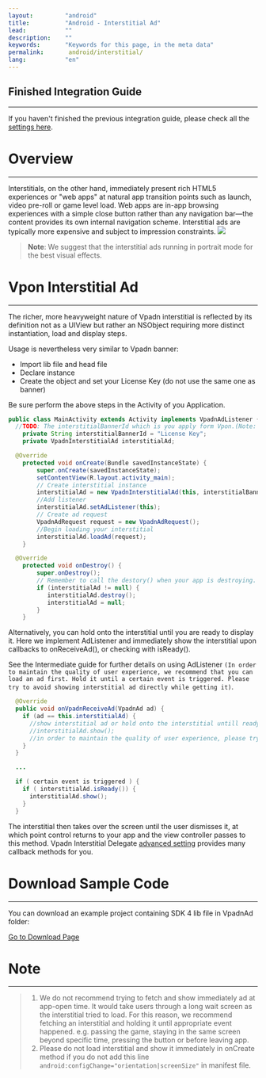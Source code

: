 ```yaml
---
layout:         "android"
title:          "Android - Interstitial Ad"
lead:           ""
description:    ""
keywords:       "Keywords for this page, in the meta data"
permalink:       android/interstitial/
lang:           "en"
---
```


## Finished Integration Guide
---
If you haven't finished the previous integration guide, please check all the [settings here](../integration-guide/).

# Overview
---
Interstitials, on the other hand, immediately present rich HTML5 experiences or "web apps" at natural app transition points such as launch, video pre-roll or game level load. Web apps are in-app browsing experiences with a simple close button rather than any navigation bar—the content provides its own internal navigation scheme. Interstitial ads are typically more expensive and subject to impression constraints.
![]({{site.imgurl}}/Interstitial.png)

> **Note**:
> We suggest that the interstitial ads running in portrait mode for the best visual effects.


# Vpon Interstitial Ad
---
The richer, more heavyweight nature of Vpadn interstitial is reflected by its definition not as a UIView but rather an NSObject requiring more distinct instantiation, load and display steps.

Usage is nevertheless very similar to Vpadn banner:

* Import lib file and head file
* Declare instance
* Create the object and set your License Key (do not use the same one as banner)


Be sure perform the above steps in the Activity of you Application.

```java
public class MainActivity extends Activity implements VpadnAdListener {
  //TODO: The interstitialBannerId which is you apply form Vpon.(Note: This interstitial License Key is different from Banner License Key).
	private String interstitialBannerId = "License Key";
	private VpadnInterstitialAd interstitialAd;

  @Override
	protected void onCreate(Bundle savedInstanceState) {
		super.onCreate(savedInstanceState);
		setContentView(R.layout.activity_main);
		// Create interstitial instance
		interstitialAd = new VpadnInterstitialAd(this, interstitialBannerId, "TW");
		//Add listener
		interstitialAd.setAdListener(this);
		// Create ad request
		VpadnAdRequest request = new VpadnAdRequest();
		//Begin loading your interstitial
		interstitialAd.loadAd(request);
	}

  @Override
	protected void onDestroy() {
		super.onDestroy();
		// Remember to call the destory() when your app is destroying.
		if (interstitialAd != null) {
           interstitialAd.destroy();
           interstitialAd = null;
		}
	}
```

Alternatively, you can hold onto the interstitial until you are ready to display it.
Here we implement AdListener and immediately show the interstitial upon callbacks to onReceiveAd(), or checking with isReady().

See the Intermediate guide for further details on using AdListener `(In order to maintain the quality of user experience, we recommend that you can load an ad first. Hold it until a certain event is triggered. Please try to avoid showing interstitial ad directly while getting it)`.

```java
  @Override
  public void onVpadnReceiveAd(VpadnAd ad) {
    if (ad == this.interstitialAd) {
      //show interstitial ad or hold onto the interstitial untill ready to display it.
      //interstitialAd.show();
      //in order to maintain the quality of user experience, please try to avoid showing interstitial ad directly while getting it.
    }
  }

  ...

  if ( certain event is triggered ) {
    if ( interstitialAd.isReady()) {
      interstitialAd.show();
    }
  }

```

The interstitial then takes over the screen until the user dismisses it, at which point control returns to your app and the view controller passes to this method.
Vpadn Interstitial Delegate [advanced setting] provides many callback methods for you.

# Download Sample Code
---
You can download an example project containing SDK 4 lib file in VpadnAd folder:

[Go to Download Page]

# Note
 ---
 > 1. We do not recommend trying to fetch and show immediately ad at app-open time. It would take users through a long wait screen as the interstitial tried to load. For this reason, we recommend fetching an interstitial and holding it until appropriate event happened. e.g. passing the game, staying in the same screen beyond specific time, pressing the button or before leaving app.
 > 2. Please do not load interstitial and show it immediately in onCreate method if you do not add this line `android:configChange="orientation|screenSize"` in manifest file.




[Go to Download Page]:../../android/download
[advanced setting]: ../advanced/
